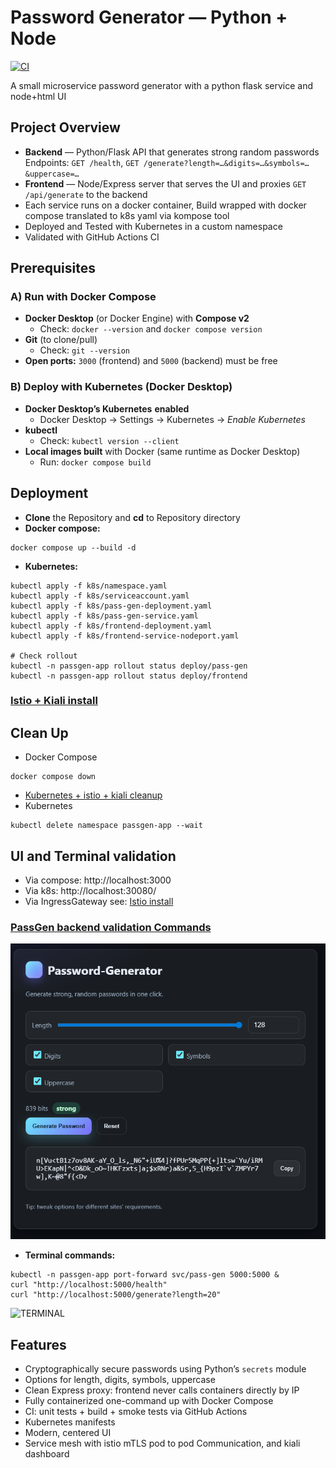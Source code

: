 # Password Generator — Python + Node
[![CI](https://github.com/s1natex/Docker_evo/actions/workflows/ci.yml/badge.svg)](https://github.com/s1natex/Docker_evo/actions/workflows/ci.yml)

A small microservice password generator with a python flask service and node+html UI
## Project Overview
- **Backend** — Python/Flask API that generates strong random passwords  
  Endpoints: `GET /health`, `GET /generate?length=…&digits=…&symbols=…&uppercase=…`
- **Frontend** — Node/Express server that serves the UI and proxies `GET /api/generate` to the backend
- Each service runs on a docker container, Build wrapped with docker compose translated to k8s yaml via kompose tool
- Deployed and Tested with Kubernetes in a custom namespace
- Validated with GitHub Actions CI

## Prerequisites
### A) Run with Docker Compose
- **Docker Desktop** (or Docker Engine) with **Compose v2**
  - Check: `docker --version` and `docker compose version`
- **Git** (to clone/pull)
  - Check: `git --version`
- **Open ports:** `3000` (frontend) and `5000` (backend) must be free

### B) Deploy with Kubernetes (Docker Desktop)
- **Docker Desktop’s Kubernetes** **enabled**  
  - Docker Desktop → Settings → Kubernetes → *Enable Kubernetes*
- **kubectl**
  - Check: `kubectl version --client`
- **Local images built** with Docker (same runtime as Docker Desktop)
  - Run: `docker compose build`

## Deployment
- **Clone** the Repository and **cd** to Repository directory
- **Docker compose:**
```
docker compose up --build -d
```
- **Kubernetes:**
```
kubectl apply -f k8s/namespace.yaml
kubectl apply -f k8s/serviceaccount.yaml
kubectl apply -f k8s/pass-gen-deployment.yaml
kubectl apply -f k8s/pass-gen-service.yaml
kubectl apply -f k8s/frontend-deployment.yaml
kubectl apply -f k8s/frontend-service-nodeport.yaml

# Check rollout
kubectl -n passgen-app rollout status deploy/pass-gen
kubectl -n passgen-app rollout status deploy/frontend
```

### [Istio + Kiali install](istio_install.md)

## Clean Up
- Docker Compose
```
docker compose down
```
- [Kubernetes + istio + kiali cleanup](istio_install.md)
- Kubernetes
```
kubectl delete namespace passgen-app --wait
```

## UI and Terminal validation
- Via compose: http://localhost:3000
- Via k8s: http://localhost:30080/
- Via IngressGateway see: [Istio install](istio_install.md)

### [PassGen backend validation Commands](services/pass-gen/Validation.md)
  
![UI](./screenshots/ui.png)

- **Terminal commands:**
```
kubectl -n passgen-app port-forward svc/pass-gen 5000:5000 &
curl "http://localhost:5000/health"
curl "http://localhost:5000/generate?length=20"
```

![TERMINAL](./screenshots/terminal.png)

## Features
- Cryptographically secure passwords using Python’s `secrets` module
- Options for length, digits, symbols, uppercase
- Clean Express proxy: frontend never calls containers directly by IP
- Fully containerized one-command up with Docker Compose
- CI: unit tests + build + smoke tests via GitHub Actions
- Kubernetes manifests
- Modern, centered UI
- Service mesh with istio mTLS pod to pod Communication, and kiali dashboard
